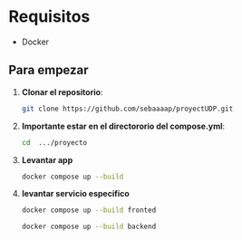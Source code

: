 # Requisitos
- Docker

## Para empezar 
1. **Clonar el repositorio**:
   ```bash
   git clone https://github.com/sebaaaap/proyectUDP.git
   ```
2. **Importante estar en el directororio del compose.yml**:
    ```bash
    cd  .../proyecto
    ```
4. **Levantar app**
   ```bash
   docker compose up --build 
   ```
5. **levantar servicio especifico**
   ```bash
   docker compose up --build fronted
   ```
      ```bash
   docker compose up --build backend
   ```


 
